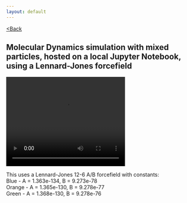 ```yaml
---
layout: default
---
```


[<Back](./index.html)

## Molecular Dynamics simulation with mixed particles, hosted on a local Jupyter Notebook, using a Lennard-Jones forcefield

<video src="./assets/vids/mixed_local_md.mov" width="320" height="240" controls loop autoplay></video>

This uses a Lennard-Jones 12-6 A/B forcefield with constants: <br>
Blue   - A = 1.363e-134, B = 9.273e-78 <br>
Orange - A = 1.365e-130, B = 9.278e-77 <br>
Green  - A = 1.368e-130, B = 9.278e-76
